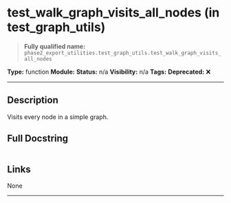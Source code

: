# test_walk_graph_visits_all_nodes (in test_graph_utils)
> **Fully qualified name:** `phase2_export_utilities.test_graph_utils.test_walk_graph_visits_all_nodes`

**Type:** function
**Module:** 
**Status:** n/a
**Visibility:** n/a
**Tags:** 
**Deprecated:** ❌

---

## Description
Visits every node in a simple graph.

## Full Docstring
```

```

## Links
None

---
